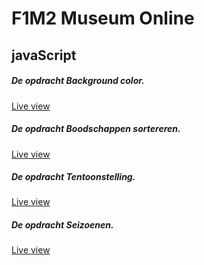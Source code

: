 # F1M2 Museum Online 
## javaScript

##### De opdracht Background color.
[Live view](https://33944.hosts1.ma-cloud.nl/f1m2js/Les%201-background-color/) 

##### De opdracht Boodschappen sortereren.
[Live view](https://33944.hosts1.ma-cloud.nl/f1m2js/Les%202-boodschappen/)

##### De opdracht Tentoonstelling.
[Live view](https://33944.hosts1.ma-cloud.nl/f1m2js/Les%203-Werken%20met%20een%20array/)

##### De opdracht Seizoenen.
[Live view](https://33944.hosts1.ma-cloud.nl/f1m2js/Les%204-Seizoenen/) 
